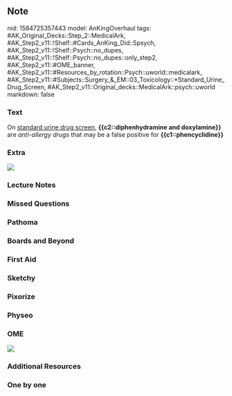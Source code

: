 ## Note
nid: 1584725357443
model: AnKingOverhaul
tags: #AK_Original_Decks::Step_2::MedicalArk, #AK_Step2_v11::!Shelf::#Cards_AnKing_Did::5psych, #AK_Step2_v11::!Shelf::Psych::no_dupes, #AK_Step2_v11::!Shelf::Psych::no_dupes::only_step2, #AK_Step2_v11::#OME_banner, #AK_Step2_v11::#Resources_by_rotation::Psych::uworld::medicalark, #AK_Step2_v11::#Subjects::Surgery_&_EM::03_Toxicology::*Standard_Urine_Drug_Screen, #AK_Step2_v11::Original_decks::MedicalArk::psych::uworld
markdown: false

### Text
On <u>standard urine drug screen</u>, <b>{{c2::diphenhydramine and
doxylamine}}</b> are <i>anti-allergy drugs</i> that may be a false
positive for <b>{{c1::phencyclidine}}</b>

### Extra
<img src="paste-a107fa8fe09f674556a22af96bcc57931d3a590f.jpg">

### Lecture Notes


### Missed Questions


### Pathoma


### Boards and Beyond


### First Aid


### Sketchy


### Pixorize


### Physeo


### OME
<div class="ome-widget">
  <a href="https://onlinemeded.org?ref=anki"><img src=
  "_OME_AnkiFlashcards_General_4.png"></a>
</div>

### Additional Resources


### One by one

